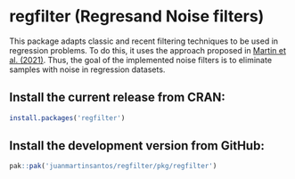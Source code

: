 <!-- [![R-CMD-check](https://github.com/topepo/caret/workflows/R-CMD-check/badge.svg)](https://github.com/topepo/caret/actions) -->
<!-- [![Coverage Status](https://coveralls.io/repos/topepo/caret/badge.svg?branch=master)](https://coveralls.io/r/topepo/caret?branch=master) -->
<!-- [![CRAN_Status_Badge](http://www.r-pkg.org/badges/version/caret)](http://cran.r-project.org/web/packages/caret) -->
  
# regfilter (Regresand Noise filters)

This package adapts classic and recent filtering techniques to be used in regression problems. To do this, it uses the approach proposed in [Martin et al. (2021)](10.1109/ACCESS.2021.3123151). Thus, the goal of the implemented noise filters is to eliminate samples with noise in regression datasets.

## Install the current release from CRAN:
```r
install.packages('regfilter')
```

## Install the development version from GitHub:
```r
pak::pak('juanmartinsantos/regfilter/pkg/regfilter')
```
